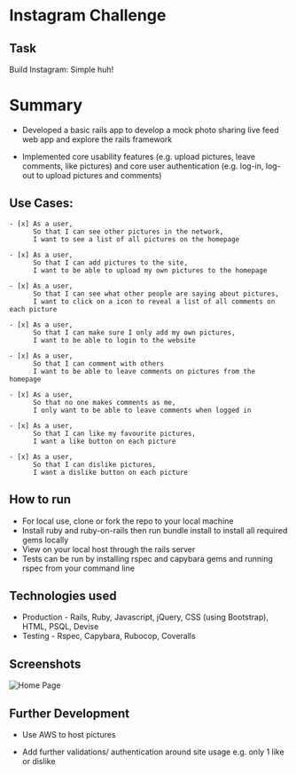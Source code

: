 Instagram Challenge
===================

Task
-----

Build Instagram: Simple huh!

Summary
=================

* Developed a basic rails app to develop a mock photo sharing live feed web app and explore the rails framework

* Implemented core usability features (e.g. upload pictures, leave comments, like pictures) and core user authentication (e.g. log-in, log-out to upload pictures and comments)

Use Cases:
-------

```
- [x] As a user,
      So that I can see other pictures in the network,
      I want to see a list of all pictures on the homepage

- [x] As a user,
      So that I can add pictures to the site,
      I want to be able to upload my own pictures to the homepage

- [x] As a user,
      So that I can see what other people are saying about pictures,
      I want to click on a icon to reveal a list of all comments on each picture

- [x] As a user,
      So that I can make sure I only add my own pictures,
      I want to be able to login to the website

- [x] As a user,
      So that I can comment with others
      I want to be able to leave comments on pictures from the homepage

- [x] As a user,
      So that no one makes comments as me,
      I only want to be able to leave comments when logged in

- [x] As a user,
      So that I can like my favourite pictures,
      I want a like button on each picture

- [x] As a user,
      So that I can dislike pictures,
      I want a dislike button on each picture

```

How to run
----

* For local use, clone or fork the repo to your local machine
* Install ruby and ruby-on-rails then run bundle install to install all required gems locally
* View on your local host through the rails server
* Tests can be run by installing rspec and capybara gems and running rspec from your command line

Technologies used
----

* Production - Rails, Ruby, Javascript, jQuery, CSS (using Bootstrap), HTML, PSQL, Devise
* Testing - Rspec, Capybara, Rubocop, Coveralls

Screenshots
----

![Home Page](https://github.com/AlexHandy1/instagram-challenge/tree/master/instafamous/app/assets/images/InstaFamous-homepage.png)

Further Development
----

*  Use AWS to host pictures

*  Add further validations/ authentication around site usage e.g. only 1 like or dislike


